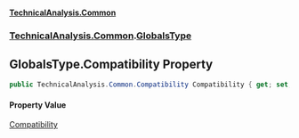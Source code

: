 #### [TechnicalAnalysis.Common](TechnicalAnalysis.Common.md 'TechnicalAnalysis.Common')
### [TechnicalAnalysis.Common](TechnicalAnalysis.Common.md#TechnicalAnalysis.Common 'TechnicalAnalysis.Common').[GlobalsType](GlobalsType.md 'TechnicalAnalysis.Common.GlobalsType')

## GlobalsType.Compatibility Property

```csharp
public TechnicalAnalysis.Common.Compatibility Compatibility { get; set; }
```

#### Property Value
[Compatibility](Compatibility.md 'TechnicalAnalysis.Common.Compatibility')